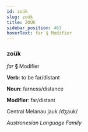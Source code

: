 ```yaml
---
id: zoük
slug: zoük
title: ZOÜK
sidebar_position: 463
hoverText: far § Modifier
---
```


### zoük

*far* **§** Modifier

**Verb**: to be far/distant

**Noun**: farness/distance

**Modifier**: far/distant

Central Melanau jauk /d͡ʒauk/

*Austronesian Language Family*